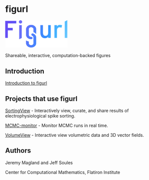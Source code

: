 # figurl

<img src="./figurl.png" width="200px" />

Shareable, interactive, computation-backed figures

## Introduction

[Introduction to figurl](https://github.com/magland/figurl/wiki/Introduction-to-Figurl)

## Projects that use figurl

[SortingView](https://github.com/magland/sortingview) - Interactively view, curate, and share results of electrophysiological spike sorting.

[MCMC-monitor](https://github.com/flatironinstitute/mcmc-monitor) - Monitor MCMC runs in real time.

[VolumeView](https://github.com/magland/volumeview) - Interactive view volumetric data and 3D vector fields.

## Authors

Jeremy Magland and Jeff Soules

Center for Computational Mathematics, Flatiron Institute
